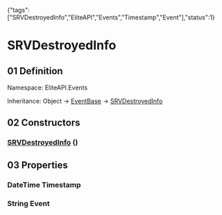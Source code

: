 {"tags":["SRVDestroyedInfo","EliteAPI","Events","Timestamp","Event"],"status":1}

# SRVDestroyedInfo

## 01 Definition

Namespace: <span class='code'>EliteAPI.Events</span>

Inheritance: <span class='code'>Object</span> → <span class='code'>[EventBase](../../EliteAPI/Events/EventBase.html)</span> → <span class='code'>[SRVDestroyedInfo](../../EliteAPI/Events/SRVDestroyedInfo.html)</span>

## 02 Constructors

### <span class='code'>[SRVDestroyedInfo](../../EliteAPI/Events/SRVDestroyedInfo.html)</span> ()

## 03 Properties

### <span class='code'>DateTime</span> Timestamp

### <span class='code'>String</span> Event

